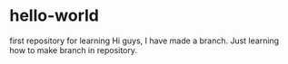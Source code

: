 # hello-world
first repository for learning
Hi guys,
I have made a branch. Just learning how to make branch in repository.

